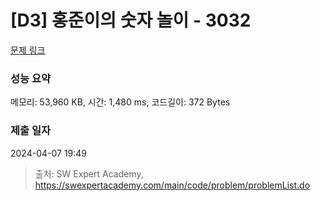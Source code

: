 # [D3] 홍준이의 숫자 놀이 - 3032 

[문제 링크](https://swexpertacademy.com/main/code/problem/problemDetail.do?contestProbId=AV-0U8FKZLQDFAXT) 

### 성능 요약

메모리: 53,960 KB, 시간: 1,480 ms, 코드길이: 372 Bytes

### 제출 일자

2024-04-07 19:49



> 출처: SW Expert Academy, https://swexpertacademy.com/main/code/problem/problemList.do